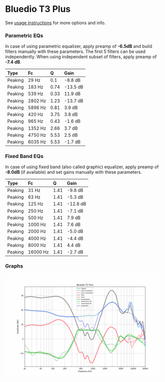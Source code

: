 # Bluedio T3 Plus
See [usage instructions](https://github.com/jaakkopasanen/AutoEq#usage) for more options and info.

### Parametric EQs
In case of using parametric equalizer, apply preamp of **-6.5dB** and build filters manually
with these parameters. The first 5 filters can be used independently.
When using independent subset of filters, apply preamp of **-7.4 dB**.

| Type    | Fc      |    Q | Gain     |
|:--------|:--------|:-----|:---------|
| Peaking | 29 Hz   | 0.1  | -8.8 dB  |
| Peaking | 183 Hz  | 0.74 | -13.5 dB |
| Peaking | 539 Hz  | 0.33 | 11.9 dB  |
| Peaking | 2802 Hz | 1.23 | -13.7 dB |
| Peaking | 5896 Hz | 0.81 | 3.9 dB   |
| Peaking | 420 Hz  | 3.75 | 3.8 dB   |
| Peaking | 965 Hz  | 0.43 | -1.6 dB  |
| Peaking | 1352 Hz | 2.66 | 3.7 dB   |
| Peaking | 4750 Hz | 5.53 | 2.5 dB   |
| Peaking | 6035 Hz | 5.53 | -1.7 dB  |

### Fixed Band EQs
In case of using fixed band (also called graphic) equalizer, apply preamp of **-8.0dB**
(if available) and set gains manually with these parameters.

| Type    | Fc       |    Q | Gain     |
|:--------|:---------|:-----|:---------|
| Peaking | 31 Hz    | 1.41 | -9.8 dB  |
| Peaking | 63 Hz    | 1.41 | -5.3 dB  |
| Peaking | 125 Hz   | 1.41 | -12.8 dB |
| Peaking | 250 Hz   | 1.41 | -7.1 dB  |
| Peaking | 500 Hz   | 1.41 | 7.9 dB   |
| Peaking | 1000 Hz  | 1.41 | 7.6 dB   |
| Peaking | 2000 Hz  | 1.41 | -5.0 dB  |
| Peaking | 4000 Hz  | 1.41 | -4.4 dB  |
| Peaking | 8000 Hz  | 1.41 | 4.4 dB   |
| Peaking | 16000 Hz | 1.41 | -2.7 dB  |

### Graphs
![](./Bluedio%20T3%20Plus.png)